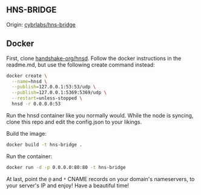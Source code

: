 ## HNS-BRIDGE

Origin: [cybrlabs/hns-bridge](https://github.com/cybrlabs/hns-bridge)

## Docker

First, clone [handshake-org/hnsd](https://github.com/handshake-org/hnsd). 
Follow the docker instructions in the readme.md, but use the following create command instead:
```bash
docker create \
  --name=hnsd \
  --publish=127.0.0.1:53:53/udp \
  --publish=127.0.0.1:5369:5369/udp \
  --restart=unless-stopped \
  hnsd -r 0.0.0.0:53
```

Run the hnsd container like you normally would. 
While the node is syncing, clone this repo and edit the config.json to your likings.

Build the image:
```bash
docker build -t hns-bridge .
```

Run the container: 
```bash
docker run -d -p 0.0.0.0:80:80 -t hns-bridge
```

At last, point the ``@`` and ``*`` CNAME records on your domain's nameservers, to your server's IP and enjoy! Have a beautiful time!

#